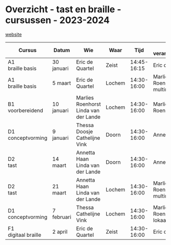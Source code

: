 # Overzicht - tast en braille - cursussen - 2023-2024

[website](https://tinyurl.com/begbart)


| Cursus                                    | Datum          | Wie                           | Waar      | Tijd               | ruimte<br>verantwoordelijk | e-learning |
|-------------------------------------------|----------------|-------------------------------|-----------|--------------------|-----------------------|-----------------|
| A1 <br>braille basis                      | 30 januari     | Eric de Quartel               | Zeist     | 14:45-16:15        | Eric de Quartel       | x               |
| A1 <br>braille basis                      | 5 maart        | Eric de Quartel               | Lochem    | 14:30-16:00        | Marlies Roenhorst <br> multiruimte | x |
| B1 <br>voorbereidend                      | 10 januari     | Marlies Roenhorst <br>Linda van der Lande  | Lochem    | 14:30-16:00        | Marlies Roenhorst     | x |
| D1 <br>conceptvorming                     | 9 januari   | Thessa Doosje <br>Cathelijne Vink  | Doorn     | 14:30-16:00      | Annetta Haan          |                 |
| D2 <br>tast                               | 14 maart       | Annetta Haan<br>Linda van der Lande         | Doorn     | 14:30-16:00        | Annetta Haan          | x |
| D2 <br>tast                               | 21 maart       | Annetta Haan<br>Linda van der Lande         | Lochem    | 14:30-16:00        | Marlies Roenhorst <br> multiruimte | x |
| D1 <br>conceptvorming                     | 7 februari     | Thessa <br>Cathelijne Vink    | Lochem    | 14:30-16:00        | Marlies Roenhorst<br>lokaal OB/MB ||
| F1 <br>digitaal braille                   | 2 april        | Eric de Quartel               | Zeist     | 14:30-16:00        | Eric de Quartel       | x|

<!--
| X1 <br>braillestudio                      | mei            | Thessa Doosje<br>Eric de Quartel | Lochem | **nog onbekend**   |                       | x               |
-->
<!--
| ~~X1~~ <br>~~braillestudio~~              | ~~sept~~       | ~~Thessa~~<br>~~Eric~~        | ~~Zeist~~ | ~~plaatsgevonden~~ |                       |                 |
| ~~X3~~<br>~~LEGObraillebricks~~           | ~~studiedag~~  | ~~Annetta<br>Eric~~           |           | ~~plaatsgevonden~~ |                       |                 |
| ~~B2~~ <br>~~aanvankelijk en voortgezet~~ |                | ~~Thessa~~ <br>~~Cathelijne~~ |           |                    |                       |                 |
-->

